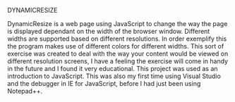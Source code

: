 DYNAMICRESIZE

DynamicResize is a web page using JavaScript to change the way the page is displayed dependant on the width of the browser window. Different widths are supported based on different resolutions. In order exemplify this the program makes use of different colors for different widths. This sort of exercise was created to deal with the way your content would be viewed on different resolution screens, I have a feeling the exercise will come in handy in the future and I found it very educational. This project was used as an introduction to JavaScript. This was also my first time using Visual Studio and the debugger in IE for JavaScript, before I had just been using Notepad++.